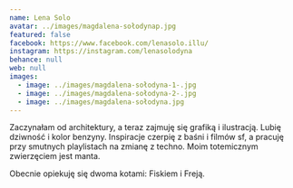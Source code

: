 ```yaml
---
name: Lena Solo
avatar: ../images/magdalena-sołodynap.jpg
featured: false
facebook: https://www.facebook.com/lenasolo.illu/
instagram: https://instagram.com/lenasolodyna
behance: null
web: null
images:
  - image: ../images/magdalena-sołodyna-1-.jpg
  - image: ../images/magdalena-sołodyna-2-.jpg
  - image: ../images/magdalena-sołodyna.jpg
---
```

Zaczynałam od architektury, a teraz zajmuję się grafiką i ilustracją. Lubię dziwność i kolor benzyny. Inspiracje czerpię z baśni i filmów sf, a pracuję przy smutnych playlistach na zmianę z techno. Moim totemicznym zwierzęciem jest manta. 



Obecnie opiekuję się dwoma kotami: Fiskiem i Freją.